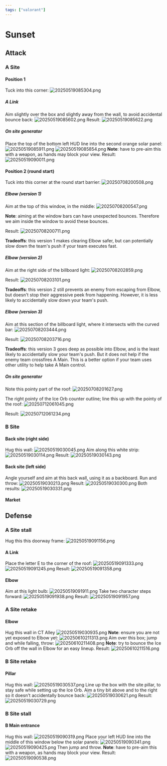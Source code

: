 ```yaml
---
tags: ["valorant"]
---
```


# Sunset

## Attack

### A Site

#### Position 1

Tuck into this corner:
![20250519085304.png](/screenshots/20250519085304.png)

##### A Link

Aim slightly over the box and slightly away from the wall, to avoid accidental bounce back:
![20250519085602.png](/screenshots/20250519085602.png)
Result:
![20250519085622.png](/screenshots/20250519085622.png)

##### On site generator

Place the top of the bottom left HUD line into the second orange solar panel:
![20250519085911.png](/screenshots/20250519085911.png)
![20250519085854.png](/screenshots/20250519085854.png)
**Note**: have to pre-aim this with a weapon, as hands may block your view.
Result:
![20250519090011.png](/screenshots/20250519090011.png)

#### Position 2 (round start)

Tuck into this corner at the round start barrier:
![20250708200508.png](/screenshots/20250708200508.png)

##### Elbow (version 1)

Aim at the top of this window, in the middle:
![20250708200547.png](/screenshots/20250708200547.png)

**Note**: aiming at the window bars can have unexpected bounces. Therefore we aim inside the window to avoid these bounces.

Result:
![20250708200711.png](/screenshots/20250708200711.png)

**Tradeoffs**: this version 1 makes clearing Elbow safer, but can potentially slow down the team's push if your team executes fast.

##### Elbow (version 2)

Aim at the right side of the billboard light:
![20250708202859.png](/screenshots/20250708202859.png)

Result:
![20250708203101.png](/screenshots/20250708203101.png)

**Tradeoffs**: this version 2 still prevents an enemy from escaping from Elbow, but doesn't stop their aggressive peek from happening. However, it is less likely to accidentally slow down your team's push.

##### Elbow (version 3)

Aim at this section of the billboard light, where it intersects with the curved bar:
![20250708203444.png](/screenshots/20250708203444.png)

Result:
![20250708203716.png](/screenshots/20250708203716.png)

**Tradeoffs**: this version 3 goes deep as possible into Elbow, and is the least likely to accidentally slow your team's push. But it does not help if the enemy team crossfires A Main. This is a better option if your team uses other utility to help take A Main control.

##### On site generator

Note this pointy part of the roof:
![20250708201627.png](/screenshots/20250708201627.png)

The right pointy of the Ice Orb counter outline; line this up with the pointy of the roof:
![20250712061045.png](/screenshots/20250712061045.png)

Result:
![20250712061234.png](/screenshots/20250712061234.png)

### B Site

#### Back site (right side)

Hug this wall:
![20250519030045.png](/screenshots/20250519030045.png)
Aim along this white strip:
![20250519030114.png](/screenshots/20250519030114.png)
Result:
![20250519030143.png](/screenshots/20250519030143.png)

#### Back site (left side)

Angle yourself and aim at this back wall, using it as a backboard. Run and throw:
![20250519030213.png](/screenshots/20250519030213.png)
Result:
![20250519030300.png](/screenshots/20250519030300.png)
Both results:
![20250519030331.png](/screenshots/20250519030331.png)

#### Market

## Defense

### A Site stall

Hug this this doorway frame:
![20250519091156.png](/screenshots/20250519091156.png)

#### A Link

Place the letter E to the corner of the roof:
![20250519091333.png](/screenshots/20250519091333.png)
![20250519091245.png](/screenshots/20250519091245.png)
Result:
![20250519091358.png](/screenshots/20250519091358.png)

#### Elbow

Aim at this light bulb:
![20250519091911.png](/screenshots/20250519091911.png)
Take two character steps forward:
![20250519091938.png](/screenshots/20250519091938.png)
Result:
![20250519091957.png](/screenshots/20250519091957.png)

### A Site retake

#### Elbow

Hug this wall in CT Alley
![20250519030935.png](/screenshots/20250519030935.png)
**Note**: ensure you are not yet exposed to Elbow yet:
![20250610211313.png](/screenshots/20250610211313.png)
Aim over this box; jump and while falling, throw:
![20250610211408.png](/screenshots/20250610211408.png)
**Note**: try to bounce the Ice Orb off the wall in Elbow for an easy lineup.
Result:
![20250610211516.png](/screenshots/20250610211516.png)

### B Site retake

#### Pillar

Hug this wall:
![20250519030537.png](/screenshots/20250519030537.png)
Line up the box with the site pillar, to stay safe while setting up the Ice Orb. Aim a tiny bit above and to the right so it doesn't accidentally bounce back:
![20250519030621.png](/screenshots/20250519030621.png)
Result:
![20250519030729.png](/screenshots/20250519030729.png)

### B Site stall

#### B Main entrance

Hug this wall:
![20250519090319.png](/screenshots/20250519090319.png)
Place your left HUD line into the middle of this window below the solar panels:
![20250519090341.png](/screenshots/20250519090341.png)
![20250519090425.png](/screenshots/20250519090425.png)
Then jump and throw.
**Note**: have to pre-aim this with a weapon, as hands may block your view.
Result:
![20250519090538.png](/screenshots/20250519090538.png)
